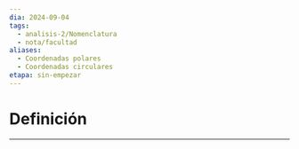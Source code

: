 ```yaml
---
dia: 2024-09-04
tags:
  - analisis-2/Nomenclatura
  - nota/facultad
aliases:
  - Coordenadas polares
  - Coordenadas circulares
etapa: sin-empezar
---
```

# Definición
---
